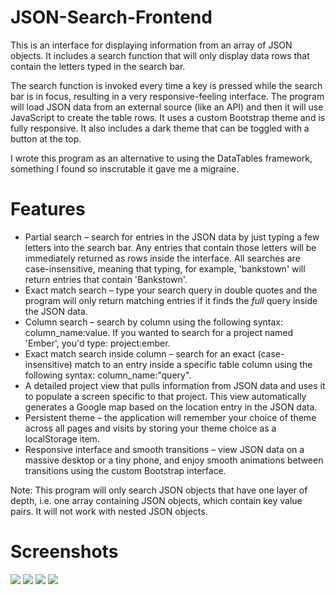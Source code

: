 # JSON-Search-Frontend
This is an interface for displaying information from an array of JSON objects. It includes a search function that will only display data rows that contain the letters typed in the search bar.

The search function is invoked every time a key is pressed while the search bar is in focus, resulting in a very responsive-feeling interface. The program will load JSON data from an external source (like an API) and then it will use JavaScript to create the table rows. It uses a custom Bootstrap theme and is fully responsive. It also includes a dark theme that can be toggled with a button at the top.

I wrote this program as an alternative to using the DataTables framework, something I found so inscrutable it gave me a migraine.

# Features

- Partial search – search for entries in the JSON data by just typing a few letters into the search bar. Any entries that contain those letters will be immediately returned as rows inside the interface. All searches are case-insensitive, meaning that typing, for example, 'bankstown' will return entries that contain 'Bankstown'.
- Exact match search – type your search query in double quotes and the program will only return matching entries if it finds the *full* query inside the JSON data.
- Column search – search by column using the following syntax: column_name:value. If you wanted to search for a project named 'Ember', you'd type: project:ember.
- Exact match search inside column – search for an exact (case-insensitive) match to an entry inside a specific table column using the following syntax: column_name:"query".
- A detailed project view that pulls information from JSON data and uses it to populate a screen specific to that project. This view automatically generates a Google map based on the location entry in the JSON data.
- Persistent theme – the application will remember your choice of theme across all pages and visits by storing your theme choice as a localStorage item.
- Responsive interface and smooth transitions – view JSON data on a massive desktop or a tiny phone, and enjoy smooth animations between transitions using the custom Bootstrap interface.

Note: This program will only search JSON objects that have one layer of depth, i.e. one array containing JSON objects, which contain key value pairs. It will not work with nested JSON objects.

# Screenshots

<img src="https://github.com/jm11116/JSON-Search-Frontend/blob/main/screenshots/light_mode.png" style="max-width:650px"/>
<img src="https://github.com/jm11116/JSON-Search-Frontend/blob/main/screenshots/project_view_light.png" style="max-width:650px"/>
<img src="https://github.com/jm11116/JSON-Search-Frontend/blob/main/screenshots/project_view_dark.png" style="max-width:650px"/>
<img src="https://github.com/jm11116/JSON-Search-Frontend/blob/main/screenshots/mobile_view.png" style="max-width:100px"/>
